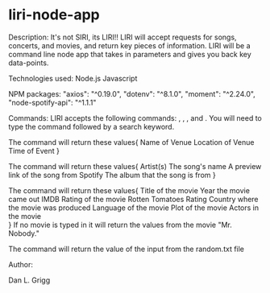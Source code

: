 # liri-node-app
Description: 
 It's not SIRI, its LIRI!!  LIRI will accept requests for songs, concerts, and movies, and return key pieces of information.  LIRI will be a command line node app that takes in parameters and gives you back key data-points.

Technologies used:
Node.js
Javascript

NPM packages:
    "axios": "^0.19.0",
    "dotenv": "^8.1.0",
    "moment": "^2.24.0",
    "node-spotify-api": "^1.1.1"

Commands:
LIRI accepts the following commands: <movie-this>, <spotify-this-song>, <concert-this>, and <do-what-it-says>.
You will need to type the command followed by a search keyword. 
  
  The <concert-this> command will return these values{
     Name of Venue
     Location of Venue
     Time of Event
     }
  
  The <spotify-this-song> command will return these values{
    Artist(s)
    The song's name
    A preview link of the song from Spotify
    The album that the song is from
    }
  
  The <movie-this> command will return these values{
    Title of the movie
    Year the movie came out
    IMDB Rating of the movie
    Rotten Tomatoes Rating
    Country where the movie was produced
    Language of the movie
    Plot of the movie
    Actors in the movie   
    }
    If no movie is typed in it will return the values from the movie "Mr. Nobody."
  
  The <do-what-this-says> command will return the value of the input from the random.txt file
  
  
  Author:
  
  Dan L. Grigg
